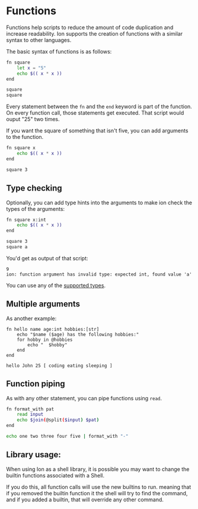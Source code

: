 # Functions

Functions help scripts to reduce the amount of code duplication and increase readability. Ion supports the creation of functions with a similar syntax to other languages.

The basic syntax of functions is as follows:

```sh
fn square
    let x = "5"
    echo $(( x * x ))
end

square
square
```

Every statement between the `fn` and the `end` keyword is part of the function. On every function call, those statements get executed.  That script would ouput "25" two times.

If you want the square of something that isn't five, you can add arguments to the function.

```sh
fn square x
    echo $(( x * x ))
end

square 3
```

## Type checking

Optionally, you can add type hints into the arguments to make ion check the types of the arguments:

```sh
fn square x:int
    echo $(( x * x ))
end

square 3
square a
```

You'd get as output of that script:

```
9
ion: function argument has invalid type: expected int, found value 'a'
```

You can use any of the [supported types](variables/00-variables.md#supported-primitive-types).

## Multiple arguments

As another example:

```
fn hello name age:int hobbies:[str]
    echo "$name ($age) has the following hobbies:"
    for hobby in @hobbies
        echo "  $hobby"
    end
end

hello John 25 [ coding eating sleeping ]
```

## Function piping


As with any other statement, you can pipe functions using `read`.

```sh
fn format_with pat
    read input
    echo $join(@split($input) $pat)
end

echo one two three four five | format_with "-"
```

## Library usage:

When using Ion as a shell library, it is possible you may want to change the builtin functions associated with a Shell.

If you do this, all function calls will use the new builtins to run. meaning that if you removed the builtin function it the shell will try to find the command, and if you added a builtin, that will override any other command.

